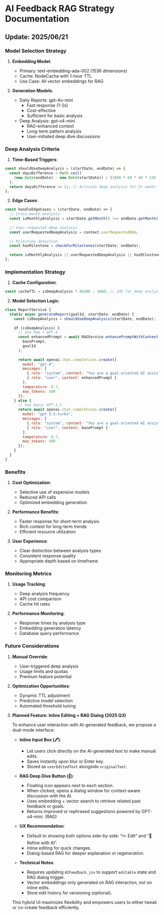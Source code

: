 # AI Feedback RAG Strategy Documentation

## Update: 2025/06/21

### Model Selection Strategy

1. **Embedding Model**:

   - Primary: text-embedding-ada-002 (1536 dimensions)
   - Cache: NodeCache with 1-hour TTL
   - Use Case: All vector embeddings for RAG

2. **Generation Models**:

   - Daily Reports: gpt-4o-mini
     - Fast response (1-2s)
     - Cost-effective
     - Sufficient for basic analysis
   - Deep Analysis: gpt-o4-mini
     - RAG-enhanced context
     - Long-term pattern analysis
     - User-initiated deep dive discussions

### Deep Analysis Criteria

1. **Time-Based Triggers**:

```javascript
const shouldUseDeepAnalysis = (startDate, endDate) => {
  const daysDifference = Math.ceil(
    (new Date(endDate) - new Date(startDate)) / (1000 * 60 * 60 * 24)
  );
  return daysDifference >= 21; // Activate deep analysis for 3+ weeks
};
```

2. **Edge Cases**:

```javascript
const handleEdgeCases = (startDate, endDate) => {
  // Cross-month analysis
  const isMonthlyAnalysis = startDate.getMonth() !== endDate.getMonth();
  
  // User-requested deep analysis
  const userRequestedDeepAnalysis = context.userRequestedRAG;
  
  // Milestone detection
  const hasMilestone = checkForMilestones(startDate, endDate);
  
  return isMonthlyAnalysis || userRequestedDeepAnalysis || hasMilestone;
};
```

### Implementation Strategy

1. **Cache Configuration**:

```javascript
const cacheTTL = isDeepAnalysis ? 86400 : 3600; // 24h for deep analysis, 1h for basic
```

2. **Model Selection Logic**:

```javascript
class ReportService {
  static async generateReport(goalId, startDate, endDate) {
    const isDeepAnalysis = shouldUseDeepAnalysis(startDate, endDate);
    
    if (isDeepAnalysis) {
      // Use RAG + GPT-4
      const enhancedPrompt = await RAGService.enhancePromptWithContext(
        basePrompt,
        goalId
      );
      
      return await openai.chat.completions.create({
        model: "gpt-4",
        messages: [
          { role: "system", content: "You are a goal-oriented AI assistant." },
          { role: "user", content: enhancedPrompt }
        ],
        temperature: 0.7,
        max_tokens: 500
      });
    } else {
      // Use basic GPT-3.5
      return await openai.chat.completions.create({
        model: "gpt-3.5-turbo",
        messages: [
          { role: "system", content: "You are a goal-oriented AI assistant." },
          { role: "user", content: basePrompt }
        ],
        temperature: 0.7,
        max_tokens: 500
      });
    }
  }
}
```

### Benefits

1. **Cost Optimization**:

   - Selective use of expensive models
   - Reduced API calls
   - Optimized embedding generation

2. **Performance Benefits**:

   - Faster response for short-term analysis
   - Rich context for long-term trends
   - Efficient resource utilization

3. **User Experience**:

   - Clear distinction between analysis types
   - Consistent response quality
   - Appropriate depth based on timeframe

### Monitoring Metrics

1. **Usage Tracking**:

   - Deep analysis frequency
   - API cost comparison
   - Cache hit rates

2. **Performance Monitoring**:

   - Response times by analysis type
   - Embedding generation latency
   - Database query performance

### Future Considerations

1. **Manual Override**:

   - User-triggered deep analysis
   - Usage limits and quotas
   - Premium feature potential

2. **Optimization Opportunities**:

   - Dynamic TTL adjustment
   - Predictive model selection
   - Automated threshold tuning

3. **Planned Feature: Inline Editing + RAG Dialog (2025 Q3)**

   To enhance user interaction with AI-generated feedback, we propose a dual-mode interface:

   - **Inline Input Box (🖊️)**:

     - Let users click directly on the AI-generated text to make manual edits.
     - Saves instantly upon blur or Enter key.
     - Stored as `userEditedText` alongside `originalText`.

   - **RAG Deep Dive Button (💬)**:

     - Floating icon appears next to each section.
     - When clicked, opens a dialog window for context-aware discussion with the AI.
     - Uses embedding + vector search to retrieve related past feedback or goals.
     - Returns improved or rephrased suggestions powered by GPT-o4-mini. (RAG)

   - **UX Recommendation**:

     - Default to showing both options side-by-side: “✏️ Edit” and “💬 Refine with AI”.
     - Inline editing for quick changes.
     - Dialog-based RAG for deeper explanation or regeneration.

   - **Technical Notes**:

     - Requires updating `AIFeedback.jsx` to support `editable` state and RAG dialog trigger.
     - Vector embeddings only generated on RAG interaction, not on inline edits.
     - Store edit history for versioning (optional).

   This hybrid UI maximizes flexibility and empowers users to either tweak or co-create feedback efficiently.

